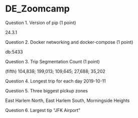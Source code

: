 # DE_Zoomcamp

Question 1. Version of pip (1 point)

24.3.1



Question 2. Docker networking and docker-compose (1 point)

db:5433



Question 3. Trip Segmentation Count (1 point)

(fifth)
104,838; 199,013; 109,645; 27,688; 35,202


Question 4. Longest trip for each day
2019-10-11


Question 5. Three biggest pickup zones

East Harlem North, East Harlem South, Morningside Heights

Question 6. Largest tip
"JFK Airport"